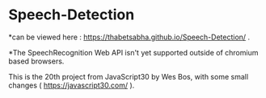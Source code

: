 # Speech-Detection

*can be viewed here : https://thabetsabha.github.io/Speech-Detection/ .

*The SpeechRecognition Web API isn't yet supported outside of chromium based browsers.

This is the 20th project from JavaScript30 by Wes Bos, with some small changes ( https://javascript30.com/ ).
